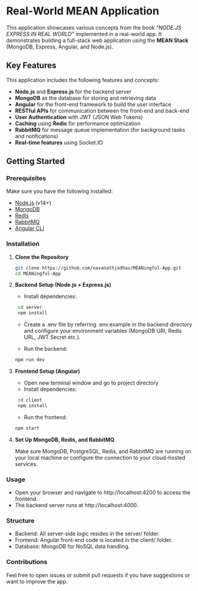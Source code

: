 # Real-World MEAN Application

This application showcases various concepts from the book _"NODE.JS EXPRESS IN REAL WORLD"_ implemented in a real-world app. It demonstrates building a full-stack web application using the **MEAN Stack** (MongoDB, Express, Angular, and Node.js).

## Key Features

This application includes the following features and concepts:

- **Node.js** and **Express.js** for the backend server
- **MongoDB** as the database for storing and retrieving data
- **Angular** for the front-end framework to build the user interface
- **RESTful APIs** for communication between the front-end and back-end
- **User Authentication** with JWT (JSON Web Tokens)
- **Caching** using **Redis** for performance optimization
- **RabbitMQ** for message queue implementation (for background tasks and notifications)
- **Real-time features** using Socket.IO

## Getting Started

### Prerequisites

Make sure you have the following installed:

- [Node.js](https://nodejs.org/en/download/package-manager) (v14+)
- [MongoDB](https://www.mongodb.com/docs/manual/installation/)
- [Redis](https://redis.io/docs/latest/operate/oss_and_stack/install/install-redis/)
- [RabbitMQ](https://www.rabbitmq.com/docs/download/)
- [Angular CLI](https://angular.io/cli)

### Installation

1. **Clone the Repository**

   ```bash
   git clone https://github.com/navanathjadhav/MEANingful-App.git
   cd MEANingful-App
   ```

2. **Backend Setup (Node.js + Express.js)**

   - Install dependencies:

   ```bash
    cd server
    npm install
   ```

   - Create a .env file by referring .env.example in the backend directory and configure your environment variables (MongoDB URI, Redis URL, JWT Secret etc.).

   - Run the backend:

   ```bash
   npm run dev
   ```

3. **Frontend Setup (Angular)**

   - Open new terminal window and go to project directory
   - Install dependencies:

   ```bash
    cd client
    npm install
   ```

   - Run the frontend:

   ```bash
   npm start
   ```

4. **Set Up MongoDB, Redis, and RabbitMQ**

   Make sure MongoDB, PostgreSQL, Redis, and RabbitMQ are running on your local machine or configure the connection to your cloud-hosted services.

### Usage

- Open your browser and navigate to http://localhost:4200 to access the frontend.
- The backend server runs at http://localhost:4000.

### Structure

- Backend: All server-side logic resides in the server/ folder.
- Frontend: Angular front-end code is located in the client/ folder.
- Database: MongoDB for NoSQL data handling.

### Contributions

Feel free to open issues or submit pull requests if you have suggestions or want to improve the app.
